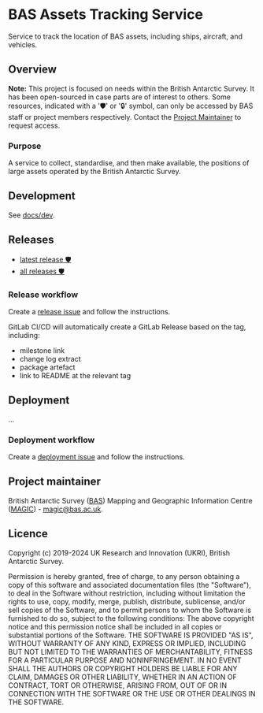 # BAS Assets Tracking Service

Service to track the location of BAS assets, including ships, aircraft, and vehicles.

## Overview

**Note:** This project is focused on needs within the British Antarctic Survey. It has been open-sourced in case parts
are of interest to others. Some resources, indicated with a '🛡' or '🔒' symbol, can only be accessed by BAS staff or
project members respectively. Contact the [Project Maintainer](#project-maintainer) to request access.

### Purpose

A service to collect, standardise, and then make available, the positions of large assets operated by the British
Antarctic Survey.











## Development

See [docs/dev](docs/dev.md).

## Releases

- [latest release 🛡️](https://gitlab.data.bas.ac.uk/MAGIC/assets-tracking-service/-/releases/permalink/latest)
- [all releases 🛡️](https://gitlab.data.bas.ac.uk/MAGIC/assets-tracking-service/-/releases)

### Release workflow

Create a [release issue](https://gitlab.data.bas.ac.uk/MAGIC/assets-tracking-service/-/issues/new?issue[title]=x.x.x%20release&issuable_template=release)
and follow the instructions.

GitLab CI/CD will automatically create a GitLab Release based on the tag, including:

- milestone link
- change log extract
- package artefact
- link to README at the relevant tag

## Deployment

...

### Deployment workflow

Create a [deployment issue](https://gitlab.data.bas.ac.uk/MAGIC/assets-tracking-service/-/issues/new?issue[title]=x.x.x%20deploy&issuable_template=deploy) 
and follow the instructions.

## Project maintainer

British Antarctic Survey ([BAS](https://www.bas.ac.uk)) Mapping and Geographic Information Centre
([MAGIC](https://www.bas.ac.uk/teams/magic)) - [magic@bas.ac.uk](mailto:magic@bas.ac.uk).

## Licence

Copyright (c) 2019-2024 UK Research and Innovation (UKRI), British Antarctic Survey.

Permission is hereby granted, free of charge, to any person obtaining a copy
of this software and associated documentation files (the "Software"), to deal
in the Software without restriction, including without limitation the rights
to use, copy, modify, merge, publish, distribute, sublicense, and/or sell
copies of the Software, and to permit persons to whom the Software is
furnished to do so, subject to the following conditions:
The above copyright notice and this permission notice shall be included in all
copies or substantial portions of the Software.
THE SOFTWARE IS PROVIDED "AS IS", WITHOUT WARRANTY OF ANY KIND, EXPRESS OR
IMPLIED, INCLUDING BUT NOT LIMITED TO THE WARRANTIES OF MERCHANTABILITY,
FITNESS FOR A PARTICULAR PURPOSE AND NONINFRINGEMENT. IN NO EVENT SHALL THE
AUTHORS OR COPYRIGHT HOLDERS BE LIABLE FOR ANY CLAIM, DAMAGES OR OTHER
LIABILITY, WHETHER IN AN ACTION OF CONTRACT, TORT OR OTHERWISE, ARISING FROM,
OUT OF OR IN CONNECTION WITH THE SOFTWARE OR THE USE OR OTHER DEALINGS IN THE
SOFTWARE.
